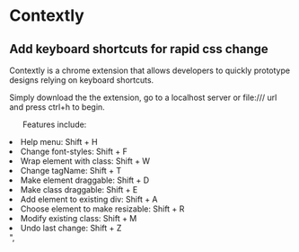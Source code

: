 <h1> Contextly </h1> 
<h2> Add keyboard shortcuts for rapid css change </h2> 

<p> Contextly is a chrome extension that allows developers to quickly prototype designs relying on keyboard shortcuts. </p>

<p> Simply download the the extension, go to a localhost server or file:/// url and press ctrl+h to begin.</p>

<ul>Features include:</ul>
<li>Help menu: Shift + H</li>
<li>Change font-styles: Shift + F</li>
<li>Wrap element with class: Shift + W</li>
<li>Change tagName: Shift + T</li>
<li>Make element draggable: Shift + D</li>
<li>Make class draggable: Shift + E</li>
<li>Add element to existing div: Shift + A</li>
<li>Choose element to make resizable: Shift + R</li>
<li>Modify existing class: Shift + M</li>
<li>Undo last change: Shift + Z</li>",
